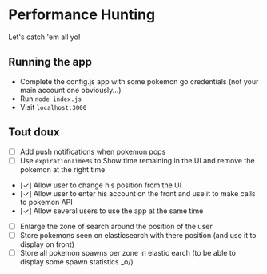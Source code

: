 # Performance Hunting

Let's catch 'em all yo!

## Running the app

* Complete the config.js app with some pokemon go credentials (not your main account one obviously...)
* Run `node index.js`
* Visit `localhost:3000`

## Tout doux

* [ ] Add push notifications when pokemon pops
* [ ] Use `expirationTimeMs` to Show time remaining in the UI and remove the pokemon at the right time
* [✓] Allow user to change his position from the UI 
* [✓] Allow user to enter his account on the front and use it to make calls to pokemon API
* [✓] Allow several users to use the app at the same time
* [ ] Enlarge the zone of search around the position of the user
* [ ] Store pokemons seen on elasticsearch with there position (and use it to display on front)
* [ ] Store all pokemon spawns per zone in elastic earch (to be able to display some spawn statistics _o/)